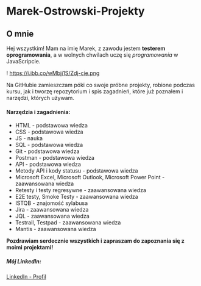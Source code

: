 # Marek-Ostrowski-Projekty
## O mnie
Hej wszystkim! Mam na imię Marek, z zawodu jestem **testerem oprogramowania**, a w wolnych chwilach uczę się *programowania* w JavaScripcie.

! https://i.ibb.co/wMbjj1S/Zdj-cie.png

Na GitHubie zamieszczam póki co swoje próbne projekty, robione podczas kursu, jak i tworzę repozytorium i spis zagadnień, które już poznałem i narzędzi, których używam.

#### Narzędzia i zagadnienia:
- HTML - podstawowa wiedza
- CSS - podstawowa wiedza
- JS - nauka
- SQL - podstawowa wiedza
- Git - podstawowa wiedza
- Postman - podstawowa wiedza
- API - podstawowa wiedza
- Metody API i kody statusu - podstawowa wiedza
- Microsoft Excel, Microsoft Outlook, Microsoft Power Point - zaawansowana wiedza
- Retesty i testy regresywne - zaawansowana wiedza
- E2E testy, Smoke Testy - zaawansowana wiedza
- ISTQB - znajomość sylabusa
- Jira - zaawansowana wiedza
- JQL - zaawansowana wiedza
- Testrail, Testpad - zaawansowana wiedza
- Mantis - zaawansowana wiedza

**Pozdrawiam serdecznie wszystkich i zapraszam do zapoznania się z moimi projektami!**

##### Mój LinkedIn:
[LinkedIn - Profil](https://www.linkedin.com/in/marek-ostrowski/)
